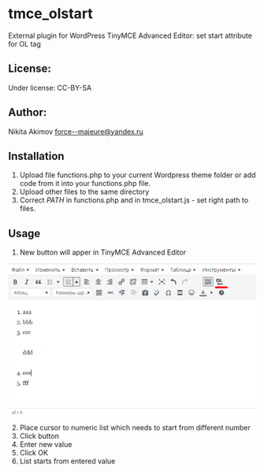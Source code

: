 # tmce_olstart
External plugin for WordPress TinyMCE Advanced Editor: set start attribute for OL tag

License:
---
Under license: CC-BY-SA

Author:
---
Nikita Akimov
force--majeure@yandex.ru

Installation
---
1. Upload file functions.php to your current Wordpress theme folder or add code from it into your functions.php file.
2. Upload other files to the same directory
3. Correct _PATH_ in functions.php and in tmce_olstart.js - set right path to files.

Usage
---
1. New button will apper in TinyMCE Advanced Editor

<img src='https://github.com/Korchy/tmce_olstart/blob/master/screenshot.jpg?raw=true'>

2. Place cursor to numeric list which needs to start from different number
3. Click button
4. Enter new value
5. Click OK
6. List starts from entered value
